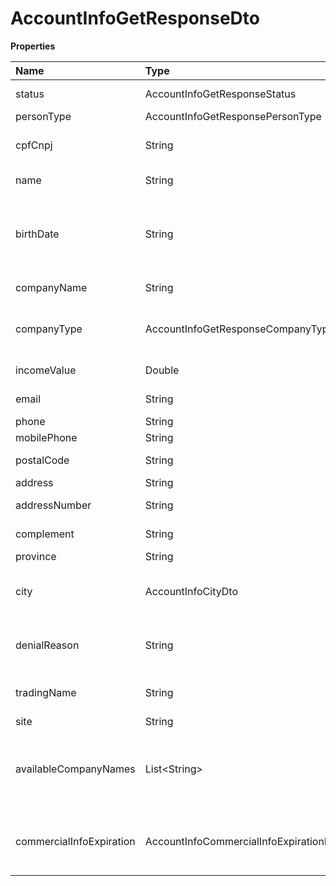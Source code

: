 # AccountInfoGetResponseDto

**Properties**

| Name                     | Type                                           | Required | Description                                                             |
| :----------------------- | :--------------------------------------------- | :------- | :---------------------------------------------------------------------- |
| status                   | AccountInfoGetResponseStatus                   | ❌       | Account status                                                          |
| personType               | AccountInfoGetResponsePersonType               | ❌       | Person Type                                                             |
| cpfCnpj                  | String                                         | ❌       | CPF or CNPJ of the account owner                                        |
| name                     | String                                         | ❌       | Account owner name                                                      |
| birthDate                | String                                         | ❌       | Birthday (Required if the information is from an individual)            |
| companyName              | String                                         | ❌       | Company Name                                                            |
| companyType              | AccountInfoGetResponseCompanyType              | ❌       | Type of company (only when Legal Entity)                                |
| incomeValue              | Double                                         | ❌       | Billing/Monthly income                                                  |
| email                    | String                                         | ❌       | Account's email                                                         |
| phone                    | String                                         | ❌       | Telephone                                                               |
| mobilePhone              | String                                         | ❌       | Cell phone                                                              |
| postalCode               | String                                         | ❌       | Address zip code                                                        |
| address                  | String                                         | ❌       | Public place                                                            |
| addressNumber            | String                                         | ❌       | Address number                                                          |
| complement               | String                                         | ❌       | Address complement                                                      |
| province                 | String                                         | ❌       | Neighborhood                                                            |
| city                     | AccountInfoCityDto                             | ❌       | City information registered in your account                             |
| denialReason             | String                                         | ❌       | Reason why it is necessary to resend the information                    |
| tradingName              | String                                         | ❌       | Display name (auto-populated)                                           |
| site                     | String                                         | ❌       | Web site                                                                |
| availableCompanyNames    | List\<String\>                                 | ❌       | Company names available. Only filled in for Legal Entity type accounts. |
| commercialInfoExpiration | AccountInfoCommercialInfoExpirationResponseDto | ❌       | Information about the expiration of commercial data                     |

<!-- This file was generated by liblab | https://liblab.com/ -->
